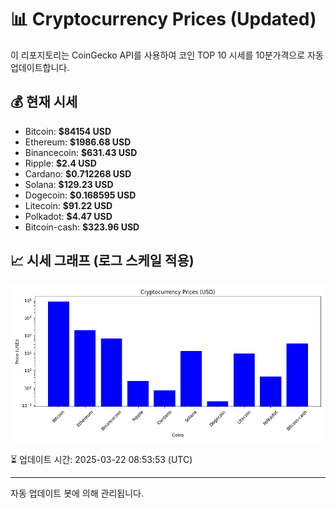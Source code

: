 
# 📊 Cryptocurrency Prices (Updated)

이 리포지토리는 CoinGecko API를 사용하여 코인 TOP 10 시세를 10분가격으로 자동 업데이트합니다.

## 💰 현재 시세
- Bitcoin: **$84154 USD**
- Ethereum: **$1986.68 USD**
- Binancecoin: **$631.43 USD**
- Ripple: **$2.4 USD**
- Cardano: **$0.712268 USD**
- Solana: **$129.23 USD**
- Dogecoin: **$0.168595 USD**
- Litecoin: **$91.22 USD**
- Polkadot: **$4.47 USD**
- Bitcoin-cash: **$323.96 USD**

## 📈 시세 그래프 (로그 스케일 적용)
![Crypto Prices](crypto_prices.png)

⏳ 업데이트 시간: 2025-03-22 08:53:53 (UTC)

---
자동 업데이트 봇에 의해 관리됩니다.
